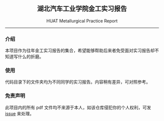 <div align="center"> <h2>湖北汽车工业学院金工实习报告</h2> 
<p>HUAT Metallurgical Practice Report</div>
<hr>

### 介绍
本项目作为往年金工实习报告的集合，希望能够帮助后来者免受面对实习报告却不知道写什么的折磨。

### 使用

代码目录下的文件夹均为不同同学的实习报告。内容稍有差异，可对照参考。

### 免责声明
此项目内的所有 pdf 文件均不来源于本人，如该仓库侵犯你的个人权利，可发 [issue](https://github.com/NekoRectifier/HUAT_Metallurgical_Practice_Report/issues/new/choose) 来处理。